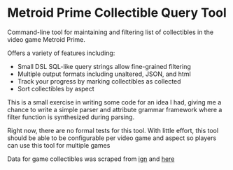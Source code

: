 # Metroid Prime Collectible Query Tool

Command-line tool for maintaining and filtering list of collectibles
in the video game Metroid Prime.

Offers a variety of features including:
* Small DSL SQL-like query strings allow fine-grained filtering
* Multiple output formats including unaltered, JSON, and html
* Track your progress by marking collectibles as collected
* Sort collectibles by aspect

This is a small exercise in writing some code for an idea I had,
giving me a chance to write a simple parser and attribute grammar
framework where a filter function is synthesized during parsing.

Right now, there are no formal tests for this tool. With little
effort, this tool should be able to be configurable per video game and
aspect so players can use this tool for multiple games

Data for game collectibles was scraped from
[ign](http://www.ign.com/wikis/metroid-prime/) and
[here](http://metroid.retropixel.net/games/mprime/)
